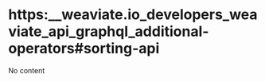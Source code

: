 # https:\_\_weaviate.io_developers_weaviate_api_graphql_additional-operators#sorting-api

No content
